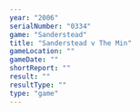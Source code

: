 ```yaml
---
year: "2006"
serialNumber: "0334" 
game: "Sanderstead"
title: "Sanderstead v The Min"
gameLocation: ""
gameDate: ""
shortReport: ""
result: ""
resultType: ""
type: "game"
---
```

